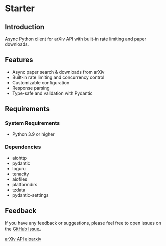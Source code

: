 # Starter

## Introduction

Async Python client for arXiv API with built-in rate limiting and paper downloads.

## Features

- Async paper search & downloads from arXiv
- Built-in rate limiting and concurrency control
- Customizable configuration
- Response parsing
- Type-safe and validation with Pydantic

## Requirements

### System Requirements
- Python 3.9 or higher

### Dependencies
- aiohttp
- pydantic
- loguru
- tenacity
- aiofiles
- platformdirs
- tzdata
- pydantic-settings

## Feedback
If you have any feedback or suggestions, please feel free to open issues on the
[GitHub Issue](https://github.com/BalconyJH/aioarxiv/issues/new)。

<seealso>
 <category ref="arxiv-api">
  <a href="https://info.arxiv.org/help/api/index.html">arXiv API</a>
 </category>
 <category ref="aioarxiv">
  <a href="https://github.com/BalconyJH/aioarxiv">aioarxiv</a>
 </category>
</seealso>

